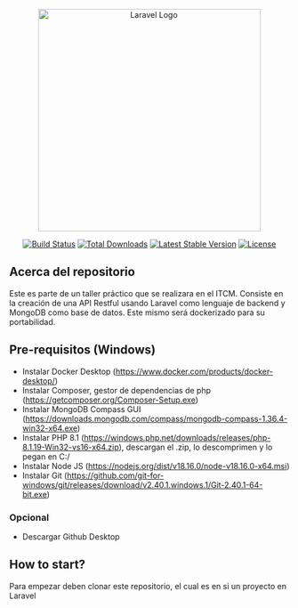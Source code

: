<p align="center">
    <a href="https://tampicoders.com.mx/" target="_blank"><img src="https://avatars.githubusercontent.com/u/126600217?s=400&u=05bc52be9c84e029465cc33192a8f326aef7d7e6&v=4" width="400" alt="Laravel Logo"></a>
</p>

<p align="center">
<a href="https://github.com/laravel/framework/actions"><img src="https://github.com/laravel/framework/workflows/tests/badge.svg" alt="Build Status"></a>
<a href="https://packagist.org/packages/laravel/framework"><img src="https://img.shields.io/packagist/dt/laravel/framework" alt="Total Downloads"></a>
<a href="https://packagist.org/packages/laravel/framework"><img src="https://img.shields.io/packagist/v/laravel/framework" alt="Latest Stable Version"></a>
<a href="https://packagist.org/packages/laravel/framework"><img src="https://img.shields.io/packagist/l/laravel/framework" alt="License"></a>
</p>

## Acerca del repositorio

Este es parte de un taller práctico que se realizara en el ITCM.
Consiste en la creación de una API Restful usando Laravel como lenguaje de backend y MongoDB como base de datos. Este mismo será dockerizado para su portabilidad.


## Pre-requisitos (Windows)
- Instalar Docker Desktop (https://www.docker.com/products/docker-desktop/)
- Instalar Composer, gestor de dependencias de php (https://getcomposer.org/Composer-Setup.exe)
- Instalar MongoDB Compass GUI (https://downloads.mongodb.com/compass/mongodb-compass-1.36.4-win32-x64.exe)
- Instalar PHP 8.1 (https://windows.php.net/downloads/releases/php-8.1.19-Win32-vs16-x64.zip), descargan el .zip, lo descomprimen y lo pegan en C:/
- Instalar Node JS (https://nodejs.org/dist/v18.16.0/node-v18.16.0-x64.msi)
- Instalar Git (https://github.com/git-for-windows/git/releases/download/v2.40.1.windows.1/Git-2.40.1-64-bit.exe)

### Opcional
- Descargar Github Desktop


## How to start?

Para empezar deben clonar este repositorio, el cual es en si un proyecto en Laravel